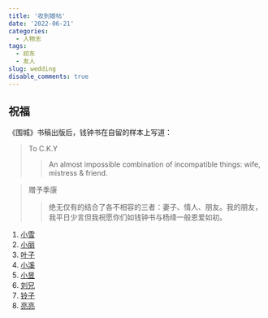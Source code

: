 ```yaml
---
title: '收到婚帖'
date: '2022-06-21'
categories:
  - 人物志
tags:
  - 祁东
  - 友人
slug: wedding
disable_comments: true
---
```

## 祝福
《围城》书稿出版后，钱钟书在自留的样本上写道：

> To C.K.Y
> > An almost impossible combination of incompatible things: wife, mistress & friend.

> 赠予季康
>  > 绝无仅有的结合了各不相容的三者：妻子、情人、朋友。我的朋友，我平日少言但我祝愿你们如钱钟书与杨绛一般恩爱如初。

1. [小雪](https://www.hunliji.com/m/ling-xi/new-card/index.html?card_id=NDY3OTE4MTFmaXJlX2Nsb3Vk#/)
1. [小丽](https://www.hunliji.com/m/ling-xi/new-card/index.html?card_id=NDY0NDE3NTVmaXJlX2Nsb3Vk#/)
1. [叶子](https://www.hunliji.com/m/ling-xi/new-card/index.html?card_id=NDQ3ODcwMTFmaXJlX2Nsb3Vk#/)
1. [小溪](https://www.hunliji.com/m/ling-xi/new-card/index.html?card_id=NDkxMTE2OTJmaXJlX2Nsb3Vk#/)
1. [小昱](https://www.hunliji.com/m/ling-xi/new-card/index.html?card_id=NTAzNTk3NDZmaXJlX2Nsb3Vk#/)
1. [刘兄](https://www.hunliji.com/m/ling-xi/new-card/index.html?card_id=NTI4NTc0MDlmaXJlX2Nsb3Vk#/)
1. [铃子](https://www.hunliji.com/p/frontend/creation-platform/app-preview-wedding-card/dist/index.html?cardId=NjgyNjg1MzFmaXJlX2Nsb3Vk#/)
1. [亮亮](https://www.hunliji.com/p/frontend/creation-platform/app-preview-wedding-card/dist/index.html?cardId=NzIzMzgwMzNmaXJlX2Nsb3Vk#/)

